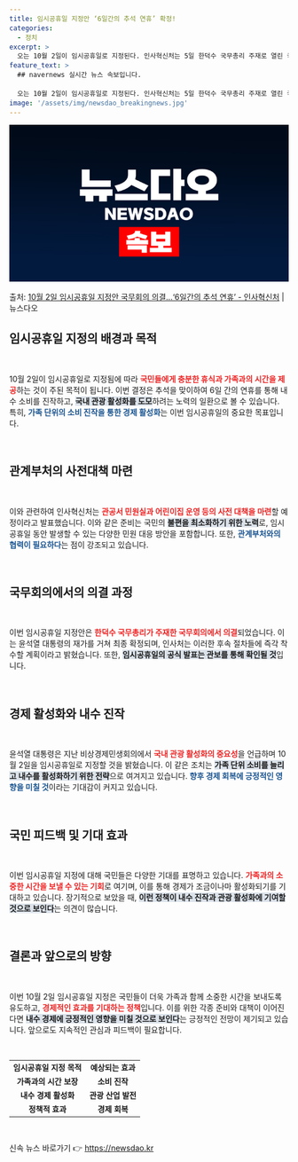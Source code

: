 ```yaml
---
title: 임시공휴일 지정안 ‘6일간의 추석 연휴’ 확정!
categories:
  - 정치
excerpt: >
  오는 10월 2일이 임시공휴일로 지정된다. 인사혁신처는 5일 한덕수 국무총리 주재로 열린 국무회의에서 10월…
feature_text: >
  ## navernews 실시간 뉴스 속보입니다.

  오는 10월 2일이 임시공휴일로 지정된다. 인사혁신처는 5일 한덕수 국무총리 주재로 열린 국무회의에서 10월…
image: '/assets/img/newsdao_breakingnews.jpg'
---
```


![뉴스다오 속보](/assets/img/newsdao_breakingnews.jpg)

<p>출처: <a href="https://newsdao.kr/1813" rel="dofollow">10월 2일 임시공휴일 지정안 국무회의 의결…‘6일간의 추석 연휴’ - 인사혁신처</a> | 뉴스다오</p>

<h2 data-ke-size="size26">임시공휴일 지정의 배경과 목적</h2>
<p data-ke-size="size16">&nbsp;</p>  
10월 2일이 임시공휴일로 지정됨에 따라 <b><span style="color: #ee2323;">국민들에게 충분한 휴식과 가족과의 시간을 제공</span></b>하는 것이 주된 목적이 됩니다. 이번 결정은 추석을 맞이하여 6일 간의 연휴를 통해 내수 소비를 진작하고, <b><span style="background-color: #21538527;">국내 관광 활성화를 도모</span></b>하려는 노력의 일환으로 볼 수 있습니다. 특히, <b><span style="color: #1a5490;">가족 단위의 소비 진작을 통한 경제 활성화</span></b>는 이번 임시공휴일의 중요한 목표입니다. 

<p data-ke-size="size16">&nbsp;</p>  
<h2 data-ke-size="size26">관계부처의 사전대책 마련</h2>
<p data-ke-size="size16">&nbsp;</p>  
이와 관련하여 인사혁신처는 <b><span style="color: #ee2323;">관공서 민원실과 어린이집 운영 등의 사전 대책을 마련</span></b>할 예정이라고 발표했습니다. 이와 같은 준비는 국민의 <b><span style="background-color: #21538527;">불편을 최소화하기 위한 노력</span></b>로, 임시공휴일 동안 발생할 수 있는 다양한 민원 대응 방안을 포함합니다. 또한, <b><span style="color: #1a5490;">관계부처와의 협력이 필요하다</span></b>는 점이 강조되고 있습니다.

<p data-ke-size="size16">&nbsp;</p>  
<h2 data-ke-size="size26">국무회의에서의 의결 과정</h2>
<p data-ke-size="size16">&nbsp;</p>  
이번 임시공휴일 지정안은 <b><span style="color: #ee2323;">한덕수 국무총리가 주재한 국무회의에서 의결</span></b>되었습니다. 이는 윤석열 대통령의 재가를 거쳐 최종 확정되며, 인사처는 이러한 후속 절차들에 즉각 착수할 계획이라고 밝혔습니다. 또한, <b><span style="background-color: #21538527;">임시공휴일의 공식 발표는 관보를 통해 확인될 것</span></b>입니다.

<p data-ke-size="size16">&nbsp;</p>  
<h2 data-ke-size="size26">경제 활성화와 내수 진작</h2>
<p data-ke-size="size16">&nbsp;</p>  
윤석열 대통령은 지난 비상경제민생회의에서 <b><span style="color: #ee2323;">국내 관광 활성화의 중요성</span></b>을 언급하며 10월 2일을 임시공휴일로 지정할 것을 밝혔습니다. 이 같은 조치는 <b><span style="background-color: #21538527;">가족 단위 소비를 늘리고 내수를 활성화하기 위한 전략</span></b>으로 여겨지고 있습니다. <b><span style="color: #1a5490;">향후 경제 회복에 긍정적인 영향을 미칠 것</span></b>이라는 기대감이 커지고 있습니다.

<p data-ke-size="size16">&nbsp;</p>  
<h2 data-ke-size="size26">국민 피드백 및 기대 효과</h2>
<p data-ke-size="size16">&nbsp;</p>  
이번 임시공휴일 지정에 대해 국민들은 다양한 기대를 표명하고 있습니다. <b><span style="color: #ee2323;">가족과의 소중한 시간을 보낼 수 있는 기회</span></b>로 여기며, 이를 통해 경제가 조금이나마 활성화되기를 기대하고 있습니다. 장기적으로 보았을 때, <b><span style="background-color: #21538527;">이런 정책이 내수 진작과 관광 활성화에 기여할 것으로 보인다</span></b>는 의견이 많습니다.

<p data-ke-size="size16">&nbsp;</p>  
<h2 data-ke-size="size26">결론과 앞으로의 방향</h2>
<p data-ke-size="size16">&nbsp;</p>  
이번 10월 2일 임시공휴일 지정은 국민들이 더욱 가족과 함께 소중한 시간을 보내도록 유도하고, <b><span style="color: #ee2323;">경제적인 효과를 기대하는 정책</span></b>입니다. 이를 위한 각종 준비와 대책이 이어진다면 <b><span style="background-color: #21538527;">내수 경제에 긍정적인 영향을 미칠 것으로 보인다</span></b>는 긍정적인 전망이 제기되고 있습니다. 앞으로도 지속적인 관심과 피드백이 필요합니다.

<p data-ke-size="size16">&nbsp;</p>  
<table style="width: 100%; border-collapse: collapse;">  
<tr style="text-align: center; height: 17px;">  
<td style="text-align: center; height: 17px;"><b>임시공휴일 지정 목적</b></td>  
<td style="text-align: center; height: 17px;"><b>예상되는 효과</b></td>  
</tr>  
<tr style="text-align: center; height: 17px;">  
<td style="text-align: center; height: 17px;"><b>가족과의 시간 보장</b></td>  
<td style="text-align: center; height: 17px;"><b>소비 진작</b></td>  
</tr>  
<tr style="text-align: center; height: 17px;">  
<td style="text-align: center; height: 17px;"><b>내수 경제 활성화</b></td>  
<td style="text-align: center; height: 17px;"><b>관광 산업 발전</b></td>  
</tr>  
<tr style="text-align: center; height: 17px;">  
<td style="text-align: center; height: 17px;"><b>정책적 효과</b></td>  
<td style="text-align: center; height: 17px;"><b>경제 회복</b></td>  
</tr>  
</table>  
<p data-ke-size="size16">&nbsp;</p>   

신속 뉴스 바로가기 👉 <a href="https://newsdao.kr" rel="dofollow">https://newsdao.kr</a>



